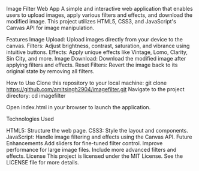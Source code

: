 Image Filter Web App
A simple and interactive web application that enables users to upload images, apply various filters and effects, and download the modified image. This project utilizes HTML5, CSS3, and JavaScript's Canvas API for image manipulation.

Features
Image Upload: Upload images directly from your device to the canvas.
Filters: Adjust brightness, contrast, saturation, and vibrance using intuitive buttons.
Effects: Apply unique effects like Vintage, Lomo, Clarity, Sin City, and more.
Image Download: Download the modified image after applying filters and effects.
Reset Filters: Revert the image back to its original state by removing all filters.

How to Use
Clone this repository to your local machine:
git clone https://github.com/amitsingh2904/imagefilter.git
Navigate to the project directory:
cd imagefilter

Open index.html in your browser to launch the application.


Technologies Used

HTML5: Structure the web page.
CSS3: Style the layout and components.
JavaScript: Handle image filtering and effects using the Canvas API.
Future Enhancements
Add sliders for fine-tuned filter control.
Improve performance for large image files.
Include more advanced filters and effects.
License
This project is licensed under the MIT License. See the LICENSE file for more details.


